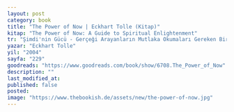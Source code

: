 ```yaml
---
layout: post
category: book
title: "The Power of Now | Eckhart Tolle (Kitap)"
kitap: "The Power of Now: A Guide to Spiritual Enlightenment"
tr: "Şimdi'nin Gücü - Gerçeği Arayanların Mutlaka Okumaları Gereken Bir Kitap"
yazar: "Eckhart Tolle"
yil: "2004"
sayfa: "229"
goodreads: "https://www.goodreads.com/book/show/6708.The_Power_of_Now"
description: ""
last_modified_at:
published: false
posted:
image: "https://www.thebookish.de/assets/new/the-power-of-now.jpg"
---
```

